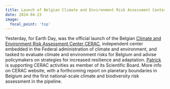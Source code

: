 ```yaml
---
title: Launch of Belgian Climate and Environment Risk Assessment Center CERAC
date: 2024-04-23
image:
  focal_point: 'top'
---
```


<!--more-->

Yesterday, for Earth Day, was the official launch of the Belgian [Climate and Environment Risk Assessment Center CERAC](https://www.cerac.be/), independent center embedded in the Federal administration of climate and environment, and tasked to evaluate climate and environment risks for Belgium and advise policymakers on strategies for increased resilience and adaptation.
[Patrick](https://landsystems-lab.earth/author/patrick-meyfroidt/) is supporting CERAC activities as member of its Scientific Board. More info on CERAC website, with a forthcoming report on planetary boundaries in Belgium and the first national-scale climate and biodiversity risk assessment in the pipeline. 